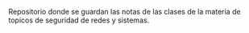 Repositorio donde se guardan las notas de las clases de la materia de topicos de seguridad de redes y sistemas.